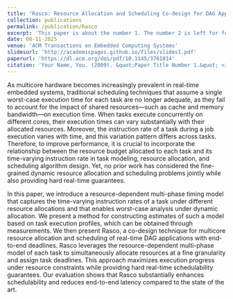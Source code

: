 ```yaml
---
title: "Rasco: Resource Allocation and Scheduling Co-design for DAG Applications on Multicore"
collection: publications
permalink: /publication/Rasco
excerpt: 'This paper is about the number 1. The number 2 is left for future work.'
date: 08-11-2025
venue: 'ACM Transactions on Embedded Computing Systems'
slidesurl: 'http://academicpages.github.io/files/slides1.pdf'
paperurl: 'https://dl.acm.org/doi/pdf/10.1145/3761814'
citation: 'Your Name, You. (2009). &quot;Paper Title Number 1.&quot; <i>Journal 1</i>. 1(1).'
---
```


As multicore hardware becomes increasingly prevalent in real-time embedded systems, traditional scheduling techniques that assume a single worst-case execution time for each task are no longer adequate, as they fail to account for the impact of shared resources—such as cache and memory bandwidth—on execution time. When tasks execute concurrently on different cores, their execution times can vary substantially with their allocated resources. Moreover, the instruction rate of a task during a job execution varies with time, and this variation pattern differs across tasks. Therefore, to improve performance, it is crucial to incorporate the relationship between the resource budget allocated to each task and its time-varying instruction rate in task modeling, resource allocation, and scheduling algorithm design. Yet, no prior work has considered the fine-grained dynamic resource allocation and scheduling problems jointly while also providing hard real-time guarantees.

In this paper, we introduce a resource-dependent multi-phase timing model that captures the time-varying instruction rates of a task under different resource allocations and that enables worst-case analysis under dynamic allocation. We present a method for constructing estimates of such a model based on task execution profiles, which can be obtained through measurements. We then present Rasco, a co-design technique for multicore resource allocation and scheduling of real-time DAG applications with end-to-end deadlines. Rasco leverages the resource-dependent multi-phase model of each task to simultaneously allocate resources at a fine granularity and assign task deadlines. This approach maximizes execution progress under resource constraints while providing hard real-time schedulability guarantees. Our evaluation shows that Rasco substantially enhances schedulability and reduces end-to-end latency compared to the state of the art.
